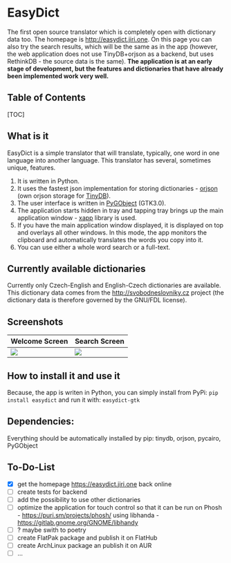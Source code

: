 # EasyDict
The first open source translator which is completely open with dictionary data too. The homepage is http://easydict.jiri.one. On this page you can also try the search results, which will be the same as in the app (however, the web application does not use TinyDB+orjson as a backend, but uses RethinkDB - the source data is the same). 
**The application is at an early stage of development, but the features and dictionaries that have already been implemented work very well.**

## Table of Contents

[TOC]

## What is it

EasyDict is a simple translator that will translate, typically, one word in one language into another language. This translator has several, sometimes unique, features. 

1. It is written in Python.
2. It uses the fastest json implementation for storing dictionaries - [orjson](https://github.com/ijl/orjson) (own orjson storage for [TinyDB](https://tinydb.readthedocs.io)).
3. The user interface is written in [PyGObject](https://pygobject.readthedocs.io) (GTK3.0).
4. The application starts hidden in tray and tapping tray brings up the main application window - [xapp](https://github.com/linuxmint/xapp) library is used.
5. If you have the main application window displayed, it is displayed on top and overlays all other windows. In this mode, the app monitors the clipboard and automatically translates the words you copy into it.
6. You can use either a whole word search or a full-text.

## Currently available dictionaries
Currently only Czech-English and English-Czech dictionaries are available. This dictionary data comes from the http://svobodneslovniky.cz project (the dictionary data is therefore governed by the GNU/FDL license).

Screenshots
---


| Welcome Screen| Search Screen |
| -------- | -------- |
| ![](https://i.imgur.com/aTeNxq7.png)     | ![](https://i.imgur.com/tWvsQeQ.png)     |

How to install it and use it
---
Because, the app is writen in Python, you can simply install from PyPi:
`pip install easydict`
and run it with:
`easydict-gtk`

Dependencies:
---
Everything should be automatically installed by pip: tinydb, orjson, pycairo, PyGObject

To-Do-List
---
- [X] get the homepage https://easydict.jiri.one back online
- [ ] create tests for backend
- [ ] add the possibility to use other dictionaries
- [ ] optimize the application for touch control so that it can be run on Phosh - https://puri.sm/projects/phosh/ using libhanda - https://gitlab.gnome.org/GNOME/libhandy
- [ ] ? maybe swith to poetry
- [ ] create FlatPak package and publish it on FlatHub
- [ ] create ArchLinux package an publish it on AUR
- [ ] ...
